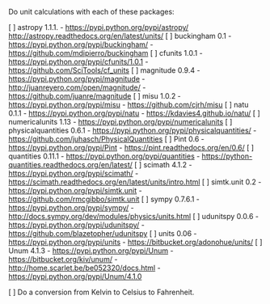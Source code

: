 Do unit calculations with each of these packages:

[ ] astropy 1.1.1.
    - https://pypi.python.org/pypi/astropy/
    http://astropy.readthedocs.org/en/latest/units/
[ ] buckingham 0.1
    - https://pypi.python.org/pypi/buckingham/
    - https://github.com/mdipierro/buckingham
[ ] cfunits 1.0.1
    - https://pypi.python.org/pypi/cfunits/1.0.1
    - https://github.com/SciTools/cf_units
[ ] magnitude 0.9.4
    - https://pypi.python.org/pypi/magnitude
    - http://juanreyero.com/open/magnitude/
    - https://github.com/juanre/magnitude
[ ] misu 1.0.2
    - https://pypi.python.org/pypi/misu
    - https://github.com/cjrh/misu
[ ] natu 0.1.1
    - https://pypi.python.org/pypi/natu
    - https://kdavies4.github.io/natu/
[ ] numericalunits 1.13
    - https://pypi.python.org/pypi/numericalunits
[ ] physicalquantities 0.6.1
    - https://pypi.python.org/pypi/physicalquantities/
    - https://github.com/juhasch/PhysicalQuantities
[ ] Pint 0.6
    - https://pypi.python.org/pypi/Pint
    - https://pint.readthedocs.org/en/0.6/
[ ] quantities 0.11.1
    - https://pypi.python.org/pypi/quantities
    - https://python-quantities.readthedocs.org/en/latest/
[ ] scimath 4.1.2
    - https://pypi.python.org/pypi/scimath/
    - https://scimath.readthedocs.org/en/latest/units/intro.html
[ ] simtk.unit 0.2
    - https://pypi.python.org/pypi/simtk.unit
    - https://github.com/rmcgibbo/simtk.unit
[ ] sympy 0.7.6.1
    - https://pypi.python.org/pypi/sympy/
    - http://docs.sympy.org/dev/modules/physics/units.html
[ ] udunitspy 0.0.6
    - https://pypi.python.org/pypi/udunitspy/
    - https://github.com/blazetopher/udunitspy
[ ] units 0.06
    - https://pypi.python.org/pypi/units
    - https://bitbucket.org/adonohue/units/
[ ] Unum 4.1.3
    - https://pypi.python.org/pypi/Unum
    - https://bitbucket.org/kiv/unum/
    - http://home.scarlet.be/be052320/docs.html
    - https://pypi.python.org/pypi/Unum/4.1.0

[ ] Do a conversion from Kelvin to Celsius to Fahrenheit.
